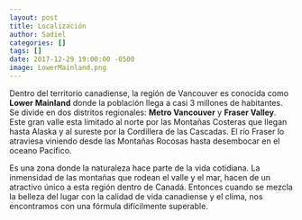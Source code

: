 ```yaml
---
layout: post
title: Localización
author: Sadiel
categories: []
tags: []
date: 2017-12-29 19:00:00 -0500
image: LowerMainland.png
---
```


Dentro del territorio canadiense, la región de Vancouver es conocida como <strong>Lower Mainland</strong> donde la población llega a casi 3 millones de habitantes. Se divide en dos distritos regionales: <strong>Metro Vancouver</strong> y <strong>Fraser Valley</strong>. Este gran valle esta limitado al norte por las Montañas Costeras que llegan hasta Alaska y al sureste por la Cordillera de las Cascadas. El río Fraser lo atraviesa viniendo desde las Montañas Rocosas hasta desembocar en el oceano Pacífico.

Es una zona donde la naturaleza hace parte de la vida cotidiana. La inmensidad de las montañas que rodean el valle y el mar, hacen de un atractivo único a esta región dentro de Canadá. Entonces cuando se mezcla la belleza del lugar con la calidad de vida canadiense y el clima, nos encontramos con una fórmula difícilmente superable.
